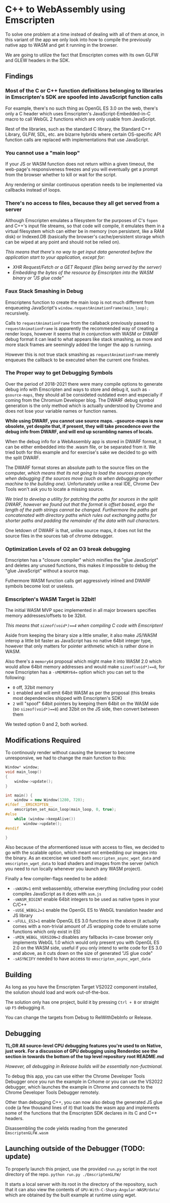 # C++ to WebAssembly using Emscripten

To solve one problem at a time instead of dealing with all of them at once, in this variant of the app we only look into how to compile the previously native app to WASM and get it running in the browser.

We are going to utilize the fact that Emscripten comes with its own GLFW and GLEW headers in the SDK.

## Findings

### Most of the C or C++ function definitions belonging to libraries in Emscripten's SDK are spoofed into JavaScript function calls

For example, there's no such thing as OpenGL ES 3.0 on the web, there's only a C header which uses Emscripten's JavaScript-Embedded-in-C macro to call WebGL 2 functions which are only usable from JavaScript.

Rest of the libraries, such as the standard C library, the Standard C++ Library, GLFW, SDL, etc. are bizarre hybrids where certain OS-specific API function calls are replaced with implementations that use JavaScript.

### You cannot use a "main loop"

If your JS or WASM function does not return within a given timeout, the web-page's responsiveness freezes and you will eventually get a prompt from the browser whether to kill or wait for the script.

Any rendering or similar continuous operation needs to be implemented via callbacks instead of loops.

### There's no access to files, because they all get served from a server

Although Emscripten emulates a filesystem for the purposes of C's `fopen` and C++'s input file streams, so that code will compile, it emulates them in a virtual filesystem which can either be in memory (non persistent, like a RAM disk) or Indexed.DB (basically the browser's cache/persistent storage which can be wiped at any point and should not be relied on).

_This means that there's no way to get input data generated before the application start to your application, except for:_
- _XHR Request/Fetch or a GET Request (files being served by the server)_
- _Embedding the bytes of the resource by Emscripten into the WASM binary or "JS glue code"_

### Faux Stack Smashing in Debug

Emscriptens function to create the main loop is not much different from enqueueing JavaScript's `window.requestAnimationFrame(main_loop);` recursively.

Calls to `requestAnimationFrame` from the callaback previously passed to `requestAnimationFrame` is apparently the recommended way of creating a render loops, however it seems that in conjunction with WASM or DWARF debug format it can lead to what appears like stack smashing, as more and more stack frames are seemingly added the longer the app is running.

However this is not true stack smashing as `requestAnimationFrame` merely enqueues the callback to be executed when the current one finishes.

### The Proper way to get Debugging Symbols

Over the period of 2018-2021 there were many compile options to generate debug info with Emscripten and ways to store and debug it, such as `-gsource-maps`, they should all be consideted outdated even and especially if coming from the Chromium Developer blog. The DWARF debug symbol generation is the only method which is actually understood by Chrome and does not lose your variable names or function names.

**While using DWARF, you cannot use source maps. -gsource-maps is now obsolete, yet despite that, if present, they will take precedence over the debug info from DWARF, and will end up scrambling names of locals.**

When the debug info for a WebAssembly app is stored in DWARF format, it can be either embedded into the .wasm file, or be separated from it. We tried both for this example and for exercise's sake we decided to go with the split DWARF.

The DWARF format stores an absolute path to the source files on the computer, _which means that its not going to load the sources properly when debugging if the sources move (such as when debugging on another machine to the building one)_. Unfortunately unlike a real IDE, Chrome Dev Tools won't ask you to locate a missing source.

_We tried to develop a utility for patching the paths for sources in the split DWARF, however we found out that the format is offset based, ergo the length of the path strings cannot be changed. Furthermore the paths get concatenated with directory paths which rules out exchanging paths for shorter paths and padding the remainder of the data with null characters._

One letdown of DWARF is that, unlike source maps, it does not list the source files in the sources tab of chrome debugger.

### Optimization Levels of O2 an O3 break debugging

Emscripten has a "closure compiler" which minifies the "glue JavaScript" and deletes any unused functions, this makes it impossible to debug the "glue JavaScript" without a source map.

Futhermore WASM function calls get aggressively inlined and DWARF symbols become lost or useless.

### Emscripten's WASM Target is 32bit!

The initial WASM MVP spec implemented in all major browsers specifies memory addresses/offsets to be 32bit.

_This means that `sizeof(void*)==4` when compiling C code with Emscripten!_

Aside from keeping the binary size a little smaller, it also make JS/WASM interop a little bit faster as JavaScript has no native 64bit integer type, however that only matters for pointer arithmetic which is rather done in WASM.

Also there's a `memory64` proposal which might make it into WASM 2.0 which would allow 64bit memory addresses and would make `sizeof(void*)==8`, for now Emscripten has a `-sMEMORY64=` option which you can set to the following:
- `0` off, 32bit memory
- `1` enabled and will emit 64bit WASM as per the proposal (this breaks most dependencies shipped with Emscripten's SDK)
- `2` will "spoof" 64bit pointers by keeping them 64bit on the WASM side (so `sizeof(void*)==8`) and 32bit on the JS side, then convert between them

We tested option 0 and 2, both worked.

## Modifications Required

To continously render without causing the browser to become unresponsive, we had to change the main function to this: 
```cpp
Window* window;
void main_loop()
{
	window->update();
}

int main() {
	window = new Window(1280, 720);
#ifdef __EMSCRIPTEN__
	emscripten_set_main_loop(main_loop, 0, true);
#else
	while (window->keepAlive())
		window->update();
#endif

}
```

Also because of the aformentioned issue with access to files, we decided to go with the scalable option, which meant not embedding our images into the binary. As an excercise we used both `emscripten_async_wget_data` and `emscripten_wget_data` to load shaders and images from the server (which you need to run locally whenever you launch any WASM project).


Finally a few compiler-flags needed to be added:
- `-sWASM=1` emit webassembly, otherwise everything (including your code) compiles JavaScript as it does with `asm.js`
- `-sWASM_BIGINT` enable 64bit integers to be used as native types in your C/C++
- `-sUSE_WEBGL2=1` enable the OpenGL ES to WebGL translation header and JS library
- `-sFULL_ES3=1` enable OpenGL ES 3.0 functions in the above (it actually comes with a non-trivial amount of JS wrapping code to emulate some functions which only exist in ES)
- `-sMIN_WEBGL_VERSION=2` disables any fallbacks in-case browser only implements WebGL 1.0 which would only present you with OpenGL ES 2.0 on the WASM side, useful if you only intend to write code for ES 3.0 and above, as it cuts down on the size of generated "JS glue code"
- `-sASYNCIFY` needed to have access to `emscripten_async_wget_data`

## Building

As long as you have the Emscripten Target VS2022 component installed, the solution should load and work out-of-the-box.

The solution only has one project, build it by pressing `Ctrl + B` or straight up `F5` debugging it.

You can change the targets from Debug to RelWithDebInfo or Release.

## Debugging

**TL;DR All source-level CPU debugging features you're used to on Native, just work. For a discussion of GPU debugging using Renderdoc see the section in towards the bottom of the top level repository root README.md**

_However, all debugging in Release builds will be essentially non-fuctnional._

To debug this app, you can use either the Chrome Developer Tools Debugger once you run the example in Crhome or you can use the VS2022 debugger, which launches the example in Chrome and connects to the Chrome Developer Tools Debugger remotely.

Other than debugging C++, you can now also debug the generated JS glue code (a few thousand lines of it) that loads the wasm app and implements some of the functions that the Emscripten SDK declares in its C and C++ headers.

Disassembling the code yields reading from the generated `EmscriptenGLFW.wasm`


## Launching outside of the Debugger (TODO: update)

To properly launch this project, use the provided `run.py` script in the root directory of the repo.
```python run.py ./EmscriptenGLFW/```

It starts a local server with its root in the directory of the repository, such that it can also view the contents of `GPU-With-C-Sharp-Angular-WASM/data/` which are obtained by the built example at runtime using wget.
